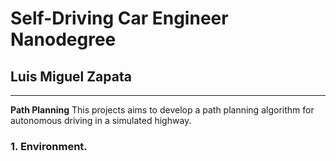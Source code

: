 # **Self-Driving Car Engineer Nanodegree** 

## Luis Miguel Zapata

---

**Path Planning**
This projects aims to develop a path planning algorithm for autonomous driving in a simulated highway.

### 1. Environment.
